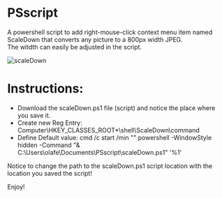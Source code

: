 # PSscript
A powershell script to add right-mouse-click context menu item named ScaleDown that converts any picture to a 800px width JPEG.  \
The witdth can easily be adjusted in the script.

![scaleDown](https://github.com/olafesq/PSscript/assets/6490461/6e84b52f-e067-4e78-886b-49570cedea51)


# Instructions:
* Download the scaleDown.ps1 file (script) and notice the place where you save it.
* Create new Reg Entry: Computer\HKEY_CLASSES_ROOT\*\shell\ScaleDown\command
* Define Default value: cmd /c start /min "" powershell  -WindowStyle hidden -Command "& C:\Users\olafe\Documents\PSscript\scaleDown.ps1" '%1'

Notice to change the path to the scaleDown.ps1 script location with the location you saved the script!

Enjoy!

